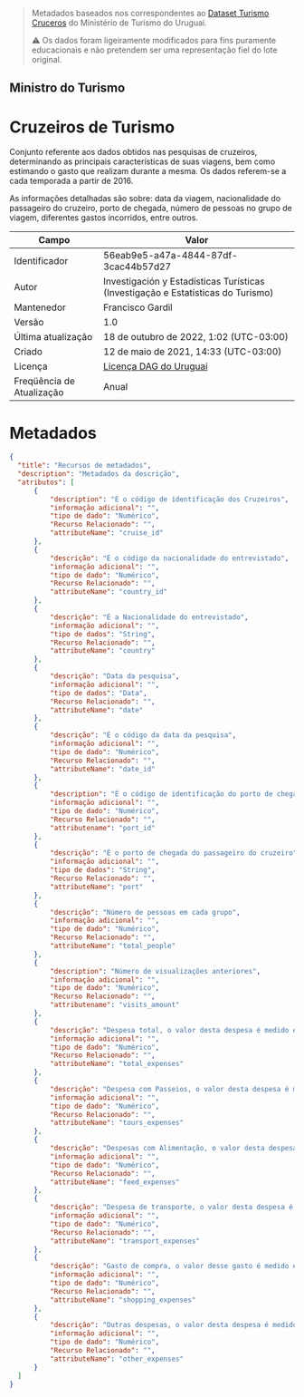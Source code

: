 > Metadados baseados nos correspondentes ao [Dataset Turismo Cruceros](https://catalogodatos.gub.uy/dataset/ministerio-de-turismo-turismo-cruceros) do Ministério de Turismo do Uruguai.
> 
> ⚠ Os dados foram ligeiramente modificados para fins puramente educacionais e
> não pretendem ser uma representação fiel do lote original.     

##  Ministro do Turismo

# Cruzeiros de Turismo

Conjunto referente aos dados obtidos nas pesquisas de cruzeiros, determinando as principais características de suas viagens, bem como estimando o gasto que realizam durante a mesma. Os dados referem-se a cada temporada a partir de 2016.

As informações detalhadas são sobre: data da viagem, nacionalidade do passageiro do cruzeiro, porto de chegada, número de pessoas no grupo de viagem, diferentes gastos incorridos, entre outros.

|Campo|Valor|
|---|---|
|Identificador|56eab9e5-a47a-4844-87df-3cac44b57d27|
|Autor|Investigación y Estadísticas Turísticas (Investigação e Estatísticas do Turismo)|
|Mantenedor|Francisco Gardil|
|Versão|1.0|
|Última atualização|18 de outubro de 2022, 1:02 (UTC-03:00)|
|Criado|12 de maio de 2021, 14:33 (UTC-03:00)|
|Licença|[Licença DAG do Uruguai](https://www.gub.uy/agencia-gobierno-electronico-sociedad-informacion-conocimiento/sites/agencia-gobierno-electronico-sociedad-informacion-conocimiento/files/documentos/publicaciones/licencia_de_datos_abiertos_0.pdf)|
|Freqüência de Atualização|Anual|

# Metadados

```json 
{
  "title": "Recursos de metadados",
  "description": "Metadados da descrição",
  "atributos": [
      {
          "description": "É o código de identificação dos Cruzeiros",
          "informação adicional": "",
          "tipo de dado": "Numérico",
          "Recurso Relacionado": "",
          "attributeName": "cruise_id"
      },
      {
          "descrição": "É o código da nacionalidade do entrevistado",
          "informação adicional": "",
          "tipo de dado": "Numérico",
          "Recurso Relacionado": "",
          "attributeName": "country_id"
      },
      {
          "descrição": "É a Nacionalidade do entrevistado",
          "informação adicional": "",
          "tipo de dados": "String",
          "Recurso Relacionado": "",
          "attributeName": "country"
      },
      {
          "descrição": "Data da pesquisa",
          "informação adicional": "",
          "tipo de dados": "Data",
          "Recurso Relacionado": "",
          "attributeName": "date"
      },
      {
          "descrição": "É o código da data da pesquisa",
          "informação adicional": "",
          "tipo de dado": "Numérico",
          "Recurso Relacionado": "",
          "attributeName": "date_id"
      },
      {
          "description": "É o código de identificação do porto de chegada do passageiro do cruzeiro",
          "informação adicional": "",
          "tipo de dado": "Numérico",
          "Recurso Relacionado": "",
          "attributename": "port_id"
      },
      {
          "descrição": "É o porto de chegada do passageiro do cruzeiro",
          "informação adicional": "",
          "tipo de dados": "String",
          "Recurso Relacionado": "",
          "attributeName": "port"
      },
      {
          "descrição": "Número de pessoas em cada grupo",
          "informação adicional": "",
          "tipo de dado": "Numérico",
          "Recurso Relacionado": "",
          "attributeName": "total_people"
      },
      {
          "description": "Número de visualizações anteriores",
          "informação adicional": "",
          "tipo de dado": "Numérico",
          "Recurso Relacionado": "",
          "attributename": "visits_amount"
      },
      {
          "descrição": "Despesa total, o valor desta despesa é medido em dólares americanos",
          "informação adicional": "",
          "tipo de dado": "Numérico",
          "Recurso Relacionado": "",
          "attributeName": "total_expenses"
      },
      {
          "descrição": "Despesa com Passeios, o valor desta despesa é medido em Dólares Americanos",
          "informação adicional": "",
          "tipo de dado": "Numérico",
          "Recurso Relacionado": "",
          "attributeName": "tours_expenses"
      },
      {
          "descrição": "Despesas com Alimentação, o valor desta despesa é medido em Dólares Americanos",
          "informação adicional": "",
          "tipo de dado": "Numérico",
          "Recurso Relacionado": "",
          "attributeName": "feed_expenses"
      },
      {
          "descrição": "Despesa de transporte, o valor desta despesa é medido em dólares americanos",
          "informação adicional": "",
          "tipo de dado": "Numérico",
          "Recurso Relacionado": "",
          "attributeName": "transport_expenses"
      },
      {
          "descrição": "Gasto de compra, o valor desse gasto é medido em dólares americanos",
          "informação adicional": "",
          "tipo de dado": "Numérico",
          "Recurso Relacionado": "",
          "attributeName": "shopping_expenses"
      },
      {
          "descrição": "Outras despesas, o valor desta despesa é medido em dólares americanos",
          "informação adicional": "",
          "tipo de dado": "Numérico",
          "Recurso Relacionado": "",
          "attributeName": "other_expenses"
      }
  ]
}
```
